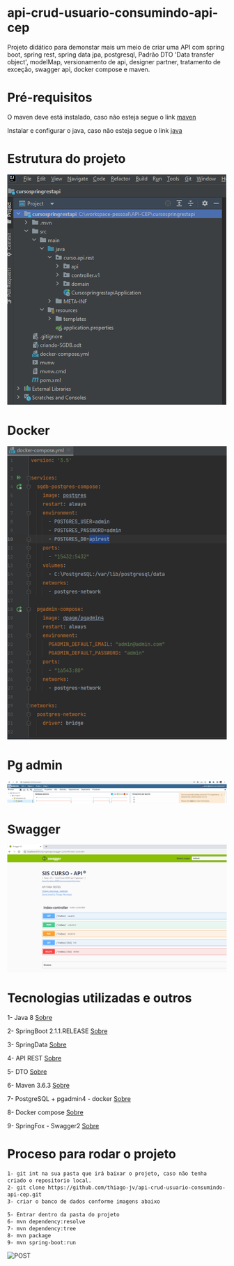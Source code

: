 # api-crud-usuario-consumindo-api-cep
Projeto didático para demonstar mais um meio de criar uma API com spring boot, spring rest, spring data jpa, postgresql, Padrão DTO 'Data transfer object', modelMap,  versionamento de api, designer partner, tratamento de exceção, swagger api, docker compose e maven.

# Pré-requisitos

O maven deve está instalado, caso não esteja segue o link [maven](https://dicasdejava.com.br/como-instalar-o-maven-no-windows/)

Instalar e configurar o java, caso não esteja segue o link [java](https://medium.com/beelabacademy/configurando-vari%C3%A1veis-de-ambiente-java-home-e-maven-home-no-windows-e-unix-d9461f783c26)


# Estrutura do projeto
![Estrutura do Projeto](https://github.com/thiago-jv/API-CEP/blob/main/estrutura_projeto.png)

# Docker
![Docker compose](https://github.com/thiago-jv/API-CEP/blob/main/docker_compose.png)

# Pg admin
![Pg admin](https://github.com/thiago-jv/API-CEP/blob/main/SGDB.png)

# Swagger
![Swagger API](https://github.com/thiago-jv/API-CEP/blob/main/swagger.png)


# Tecnologias utilizadas e outros

 
 1- Java 8 [Sobre](https://www.java.com/pt-BR/download/help/java8_pt-br.html)
 
 2- SpringBoot 2.1.1.RELEASE [Sobre](https://docs.spring.io/spring-boot/docs/current/reference/html/)
 
 3- SpringData [Sobre](https://docs.spring.io/spring-data/jpa/docs/current/reference/html/#reference) 
 
 4- API REST [Sobre](https://www.redhat.com/pt-br/topics/api/what-is-a-rest-api)
 
 5- DTO [Sobre](https://qastack.com.br/software/171457/what-is-the-point-of-using-dto-data-transfer-objects)
  
 6- Maven 3.6.3 [Sobre](https://www.dclick.com.br/2010/09/15/o-que-e-o-maven-e-seus-primeiros-passos-com-a-ferramenta/)
 
 7- PostgreSQL + pgadmin4 - docker [Sobre](https://hub.docker.com/_/postgres)
 
 8- Docker compose [Sobre](https://www.docker.com/)
 
 9- SpringFox - Swagger2 [Sobre](https://www.baeldung.com/swagger-2-documentation-for-spring-rest-api)

 
 # Proceso para rodar o projeto
```
1- git int na sua pasta que irá baixar o projeto, caso não tenha criado o repositorio local.
2- git clone https://github.com/thiago-jv/api-crud-usuario-consumindo-api-cep.git
3- criar o banco de dados conforme imagens abaixo
```

```
5- Entrar dentro da pasta do projeto
6- mvn dependency:resolve
7- mvn dependency:tree
8- mvn package
9- mvn spring-boot:run
```
![POST](https://github.com/thiago-jv/api-crud-usuario-consumindo-api-cep/blob/main/postman.png)
